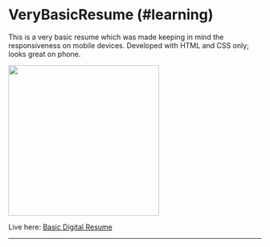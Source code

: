 # VeryBasicResume (#learning)
This is a very basic resume which was made keeping in mind the responsiveness on mobile devices. Developed with HTML and CSS only; looks great on phone. <br/>

<img width=300 src ="https://yy89qg.dm.files.1drv.com/y4m64MMLsZoeNPIYj2NauFx8MNEKSybMddN--5S6hoY-fVB123GgxInG91eaXuMQxwsR0Vh9xfLTQGNxOUuFiQYkU40oQ0aSXXC0aPrT39VNDg-dP_rj8l-bMIvpOUdlH2-JRbpoMSl-7LR-Cana5q_5zwWB1x1K5Qvd9zVyWfwn2bYgJHVLvr_FcahPdlj47-YphqTe_G2VVy0yuX1-IV1RA" />

Live here: [Basic Digital Resume](https://bit.ly/myvbr)
___
